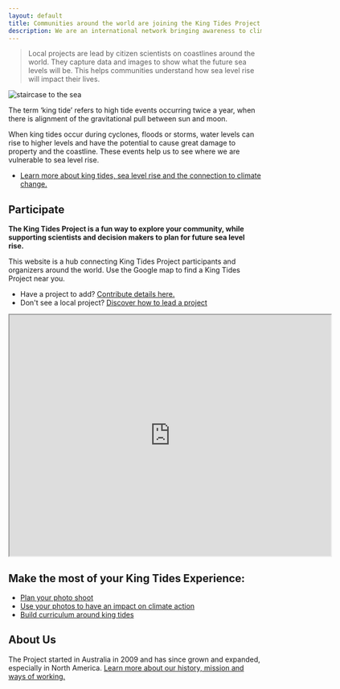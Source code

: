 ```yaml
---
layout: default
title: Communities around the world are joining the King Tides Project.
description: We are an international network bringing awareness to climate change and the impact of sea level rise.
---
```


> Local projects are lead by citizen scientists on coastlines around the world. They capture data and images to show what the future sea levels will be. This helps communities
understand how sea level rise will impact their lives.

![staircase to the sea](http://kingtides.net/wp-content/uploads/2011/09/staircase_to_the_sea.jpg)

The term ‘king tide’ refers to high tide events occurring twice a year, when there is alignment of the gravitational pull between sun and moon.

When king tides occur during cyclones, floods or storms, water levels can rise to higher levels and have the potential to cause great damage to property and the coastline. These events help us to see where we are vulnerable to sea level rise.

- [Learn more about king tides, sea level rise and the connection to climate change.](https://heatherremacle.github.io/Kingtides/about-kingtides.md)

## Participate

**The King Tides Project is a fun way to explore your community, while supporting scientists and decision makers to plan for future sea level rise.**

This website is a hub connecting King Tides Project participants and organizers around the world. Use the Google map to find a King Tides Project near you. 

- Have a project to add? [Contribute details here.](https://heatherremacle.github.io/Kingtides/add-project.md)
- Don't see a local project? [Discover how to lead a project](https://heatherremacle.github.io/Kingtides/lead.md)

<iframe src="https://www.google.com/maps/d/embed?mid=1o2U1HoaT9Lgi4qowx2ujf2sqBaw" width="640" height="480"></iframe>

## Make the most of your King Tides Experience:

- [Plan your photo shoot](https://heatherremacle.github.io/Kingtides/plan-your-shoot.md)
- [Use your photos to have an impact on climate action](https://heatherremacle.github.io/Kingtides/share-photos.md)
- [Build curriculum around king tides](https://heatherremacle.github.io/Kingtides/curriculum.md)

## About Us

The Project started in Australia in 2009 and has since grown and expanded, especially in North America. [Learn more about our history, mission and ways of working.](about)
